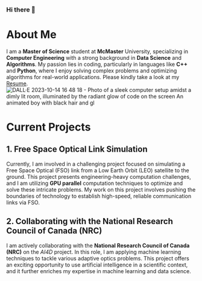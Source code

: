 ### Hi there 👋



# About Me
I am a **Master of Science** student at **McMaster** University, specializing in **Computer Engineering** with a strong background in **Data Science** and **Algorithms**. My passion lies in coding, particularly in languages like **C++** and **Python**, where I enjoy solving complex problems and optimizing algorithms for real-world applications. Please kindly take a look at my [Resume](https://mcmasteru365-my.sharepoint.com/:b:/g/personal/akhlaghh_mcmaster_ca/EfyJDRt-FT5GmmrwXkNxKAoBJ873Ls3948O5f8ioz6qXTw?e=Jmh68T).
![DALL·E 2023-10-14 16 48 18 - Photo of a sleek computer setup amidst a dimly lit room, illuminated by the radiant glow of code on the screen  An animated boy with black hair and gl](https://github.com/Markeloen/Markeloen/assets/52878031/a9bae535-e784-47ef-afab-22f07788cef0)
# Current Projects
## 1. Free Space Optical Link Simulation <br>

Currently, I am involved in a challenging project focused on simulating a Free Space Optical (FSO) link from a Low Earth Orbit (LEO) satellite to the ground. This project presents engineering-heavy computation challenges, and I am utilizing **GPU parallel** computation techniques to optimize and solve these intricate problems. My work on this project involves pushing the boundaries of technology to establish high-speed, reliable communication links via FSO.<br>
## 2. Collaborating with the National Research Council of Canada (NRC) <br>

I am actively collaborating with the **National Research Council of Canada (NRC)** on the *AI4D* project. In this role, I am applying machine learning techniques to tackle various adaptive optics problems. This project offers an exciting opportunity to use artificial intelligence in a scientific context, and it further enriches my expertise in machine learning and data science.
